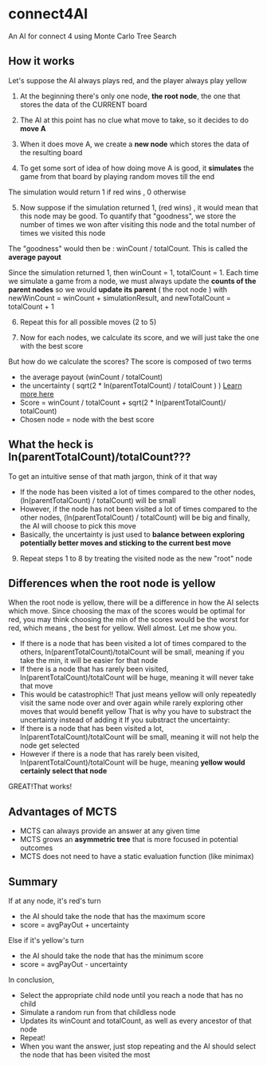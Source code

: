 # connect4AI
An AI for connect 4 using Monte Carlo Tree Search

## How it works
Let's suppose the AI always plays red, and the player always play yellow

1. At the beginning there's only one node, **the root node**, the one that stores the data of the CURRENT board

2. The AI at this point has no clue what move to take, so it decides to do **move A**

3. When it does move A, we create a **new node** which stores the data of the resulting board

4. To get some sort of idea of how doing move A is good, it **simulates** the game from that board by playing random moves till the end

The simulation would return 1 if red wins , 0 otherwise

5. Now suppose if the simulation returned 1, (red wins) , it would mean that this node may be good.
To quantify that "goodness", we store the number of times we won after visiting this node and the total number of times we visited this node

The "goodness" would then be : winCount / totalCount. This is called the **average payout**

Since the simulation returned 1, then winCount = 1, totalCount = 1.
Each time we simulate a game from a node, we must always update the **counts of the parent nodes**
so we would **update  its parent** ( the root node ) with newWinCount = winCount + simulationResult, and newTotalCount = totalCount + 1

6. Repeat this for all possible moves (2 to 5)


8. Now for each nodes, we calculate its score, and we will just take the one with the best score

But how do we calculate the scores? The score is composed of two terms
+ the average payout (winCount / totalCount) 
+ the uncertainty ( sqrt(2 * ln(parentTotalCount) / totalCount ) ) [Learn more here](https://jeffbradberry.com/posts/2015/09/intro-to-monte-carlo-tree-search/)
+ Score = winCount / totalCount + sqrt(2 * ln(parentTotalCount)/ totalCount)
+ Chosen node = node with the best score

What the heck is ln(parentTotalCount)/totalCount???
---
To get an intuitive sense of that math jargon, think of it that way
+ If the node has been visited a lot of times compared to the other nodes, (ln(parentTotalCount) / totalCount) will be small
+ However, if the node has not been visited a lot of times compared to the other nodes, (ln(parentTotalCount) / totalCount) will be big and finally, the AI will choose to pick this move
+ Basically, the uncertainty is just used to **balance between exploring potentially better moves and sticking to the current best move**
9. Repeat steps 1 to 8 by treating the visited node as the new "root" node

Differences when the root node is yellow
---
When the root node is yellow, there will be a difference in how the AI selects which move. Since choosing the max of the scores would be optimal for red, you may think choosing the min of the scores would be the worst for red, which means , the best for yellow. Well almost. Let me show you.
+ If there is a node that has been visited a lot of times compared to the others, ln(parentTotalCount)/totalCount will be small, meaning if you take the min, it will be easier for that node
+ If there is a node that has rarely been visited, ln(parentTotalCount)/totalCount will be huge, meaning it will never take that move
+ This would be catastrophic!! That just means yellow will only repeatedly visit the same node over and over again while rarely exploring other moves that would benefit yellow
That is why you have to substract the uncertainty instead of adding it
If you substract the uncertainty:
+ If there is a node that has been visited a lot, ln(parentTotalCount)/totalCount will be small, meaning it will not help the node get selected
+ However if there is a node that has rarely been visited, ln(parentTotalCount)/totalCount will be huge, meaning **yellow would certainly select that node**

GREAT!That works!

Advantages of MCTS
---
+ MCTS can always provide an answer at any given time
+ MCTS grows an **asymmetric tree** that is more focused in potential outcomes
+ MCTS does not need to have a static evaluation function (like minimax) 

Summary
---
If at any node, it's red's turn

+ the AI should take the node that has the maximum score 
+ score = avgPayOut + uncertainty

Else if it's yellow's turn

+ the AI should take the node that has the minimum score
+ score = avgPayOut - uncertainty

In conclusion,
+ Select the appropriate child node until you reach a node that has no child
+ Simulate a random run from that childless node
+ Updates its winCount and totalCount, as well as every ancestor of that node
+ Repeat!
+ When you want the answer, just stop repeating and the AI should select the node that has been visited the most







